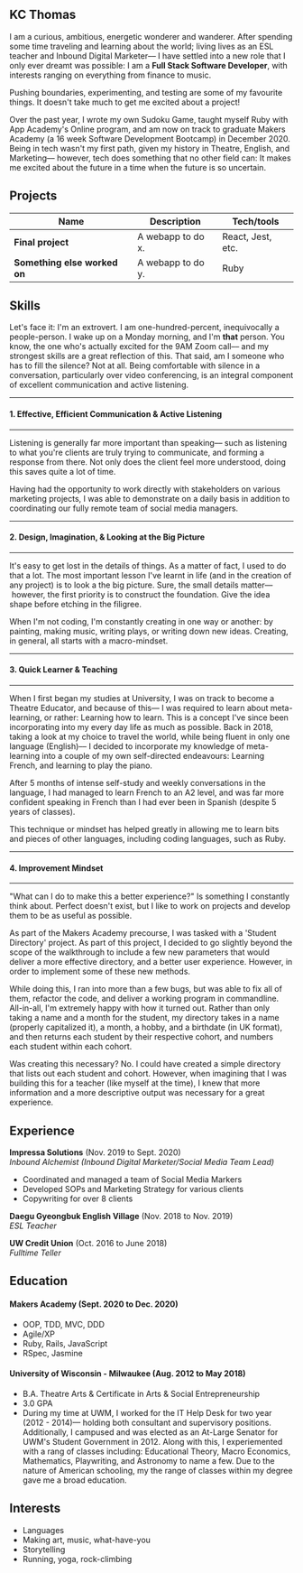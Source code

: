 ## KC Thomas

I am a curious, ambitious, energetic wonderer and wanderer. After spending some time traveling and learning about the world; living lives as an ESL teacher and Inbound Digital Marketer–– I have settled into a new role that I only ever dreamt was possible: I am a **Full Stack Software Developer**, with interests ranging on everything from finance to music. 

Pushing boundaries, experimenting, and testing are some of my favourite things. It doesn't take much to get me excited about a project!

Over the past year, I wrote my own Sudoku Game, taught myself Ruby with App Academy's Online program, and am now on track to graduate Makers Academy (a 16 week Software Development Bootcamp) in December 2020. Being in tech wasn't my first path, given my history in Theatre, English, and Marketing–– however, tech does something that no other field can: It makes me excited about the future in a time when the future is so uncertain. 

## Projects

| Name                         | Description       | Tech/tools        |
| ---------------------------- | ----------------- | ----------------- |
| **Final project**            | A webapp to do x. | React, Jest, etc. |
| **Something else worked on** | A webapp to do y. | Ruby              |

## Skills

Let's face it: I'm an extrovert. I am one-hundred-percent, inequivocally a people-person. I wake up on a Monday morning, and I'm **that** person. You know, the one who's actually excited for the 9AM Zoom call–– and my strongest skills are a great reflection of this. That said, am I someone who has to fill the silence? Not at all. Being comfortable with silence in a conversation, particularly over video conferencing, is an integral component of excellent communication and active listening.
___
#### 1. Effective, Efficient Communication & Active Listening
___

Listening is generally far more important than speaking–– such as listening to what you're clients are truly trying to communicate, and forming a response from there. Not only does the client feel more understood, doing this saves quite a lot of time.

Having had the opportunity to work directly with stakeholders on various marketing projects, I was able to demonstrate on a daily basis in addition to coordinating our fully remote team of social media managers.
___
#### 2. Design, Imagination, & Looking at the Big Picture
___

It's easy to get lost in the details of things. As a matter of fact, I used to do that a lot. The most important lesson I've learnt in life (and in the creation of any project) is to look a the big picture. Sure, the small details matter–– however, the first priority is to construct the foundation. Give the idea shape before etching in the filigree.

When I'm not coding, I'm constantly creating in one way or another: by painting, making music, writing plays, or writing down new ideas. Creating, in general, all starts with a macro-mindset.
___
#### 3. Quick Learner & Teaching
___

When I first began my studies at University, I was on track to become a Theatre Educator, and because of this–– I was required to learn about meta-learning, or rather: Learning how to learn. This is a concept I've since been incorporating into my every day life as much as possible. Back in 2018, taking a look at my choice to travel the world, while being fluent in only one language (English)–– I decided to incorporate my knowledge of meta-learning into a couple of my own self-directed endeavours: Learning French, and learning to play the piano.

After 5 months of intense self-study and weekly conversations in the language, I had managed to learn French to an A2 level, and was far more confident speaking in French than I had ever been in Spanish (despite 5 years of classes). 

This technique or mindset has helped greatly in allowing me to learn bits and pieces of other languages, including coding languages, such as Ruby.
___
#### 4. Improvement Mindset
___
"What can I do to make this a better experience?" Is something I constantly think about. Perfect doesn't exist, but I like to work on projects and develop them to be as useful as possible.

As part of the Makers Academy precourse, I was tasked with a 'Student Directory' project. As part of this project, I decided to go slightly beyond the scope of the walkthrough to include a few new parameters that would deliver a more effective directory, and a better user experience. However, in order to implement some of these new methods.

While doing this, I ran into more than a few bugs, but was able to fix all of them, refactor the code, and deliver a working program in commandline. All-in-all, I'm extremely happy with how it turned out. Rather than only taking a name and a month for the student, my directory takes in a name (properly capitalized it), a month, a hobby, and a birthdate (in UK format), and then returns each student by their respective cohort, and numbers each student within each cohort.

Was creating this necessary? No. I could have created a simple directory that lists out each student and cohort. However, when imagining that I was building this for a teacher (like myself at the time), I knew that more information and a more descriptive output was necessary for a great experience. 

## Experience

**Impressa Solutions** (Nov. 2019 to Sept. 2020)  
_Inbound Alchemist (Inbound Digital Marketer/Social Media Team Lead)_

- Coordinated and managed a team of Social Media Markers
- Developed SOPs and Marketing Strategy for various clients
- Copywriting for over 8 clients

**Daegu Gyeongbuk English Village** (Nov. 2018 to Nov. 2019)  
_ESL Teacher_

**UW Credit Union** (Oct. 2016 to June 2018)  
_Fulltime Teller_

## Education

#### Makers Academy (Sept. 2020 to Dec. 2020)

- OOP, TDD, MVC, DDD
- Agile/XP
- Ruby, Rails, JavaScript
- RSpec, Jasmine

#### University of Wisconsin - Milwaukee (Aug. 2012 to May 2018)

- B.A. Theatre Arts & Certificate in Arts & Social Entrepreneurship
- 3.0 GPA
- During my time at UWM, I worked for the IT Help Desk for two year (2012 - 2014)–– holding both consultant and supervisory positions. Additionally, I campused and was elected as an At-Large Senator for UWM's Student Government in 2012. Along with this, I experiemented with a rang of classes including: Educational Theory, Macro Economics, Mathematics, Playwriting, and Astronomy to name a few. Due to the nature of American schooling, my the range of classes within my degree gave me a broad education.

## Interests

-  Languages
-  Making art, music, what-have-you
-  Storytelling
-  Running, yoga, rock-climbing
